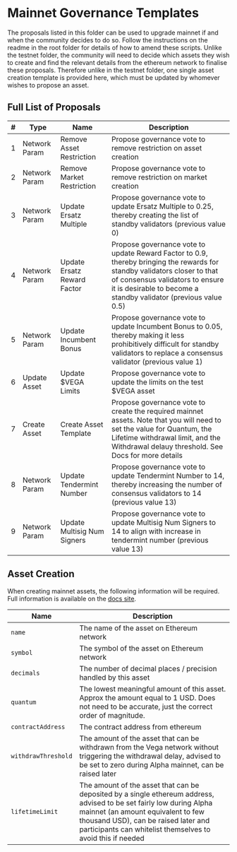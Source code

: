 # Mainnet Governance Templates

The proposals listed in this folder can be used to upgrade mainnet if and when the community decides to do so.
Follow the instructions on the readme in the root folder for details of how to amend these scripts.
Unlike the testnet folder, the community will need to decide which assets they wish to create and find the relevant details from the ethereum network to finalise these proposals.
Therefore unlike in the testnet folder, one single asset creation template is provided here, which must be updated by whomever wishes to propose an asset.

## Full List of Proposals

  
  | #   | Type           | Name                        | Description |
  | --- | -------------- |---------------------------- |----------- |
  | 1   | Network Param  |Remove Asset Restriction     |Propose governance vote to remove restriction on asset creation       |
  | 2   | Network Param  |Remove Market Restriction    |Propose governance vote to remove restriction on market creation       |
  | 3   | Network Param  |Update Ersatz Multiple       |Propose governance vote to update Ersatz Multiple to 0.25, thereby creating the list of standby validators (previous value 0)       |
  | 4   | Network Param  |Update Ersatz Reward Factor  |Propose governance vote to update Reward Factor to 0.9, thereby bringing the rewards for standby validators closer to that of consensus validators to ensure it is desirable to become a standby validator (previous value 0.5)|
  | 5  | Network Param  |Update Incumbent Bonus       |Propose governance vote to update Incumbent Bonus to 0.05, thereby making it less prohibitively difficult for standby validators to replace a consensus validator (previous value 1)      |
  | 6   | Update Asset   |Update $VEGA Limits          |Propose governance vote to update the limits on the test $VEGA asset|
  | 7   | Create Asset   |Create Asset Template            |Propose governance vote to create the required mainnet assets.  Note that you will need to set the value for Quantum, the Lifetime withdrawal limit, and the Withdrawal delauy threshold.  See Docs for more details       |
  | 8 | Network Param  |Update Tendermint Number     |Propose governance vote to update Tendermint Number to 14, thereby increasing the number of consensus validators to 14 (previous value 13)       |
  | 9  | Network Param  |Update Multisig Num Signers  |Propose governance vote to update Multisig Num Signers to 14 to align with increase in tendermint number (previous value 13)       |
  
  ## Asset Creation
  
When creating mainnet assets, the following information will be required.  Full information is available on the [docs site](https://docs.vega.xyz/testnet/tutorials/proposals/new-asset-proposal).

| Name           | Description                        |
| -------------- |---------------------------- |
| `name`  |The name of the asset on Ethereum network    |
| `symbol`  | The symbol of the asset on Ethereum network   |
| `decimals` | The number of decimal places / precision handled by this asset   |
| `quantum`  | The lowest meaningful amount of this asset.  Approx the amount equal to 1 USD.  Does not need to be accurate, just the correct order of magnitude.   |
| `contractAddress` |   The contract address from ethereum  |
| `withdrawThreshold` |   The amount of the asset that can be withdrawn from the Vega network without triggering the withdrawal delay, advised to be set to zero during Alpha mainnet, can be raised later  |
| `lifetimeLimit` | The amount of the asset that can be deposited by a single ethereum address, advised to be set fairly low during Alpha mainnet (an amount equivalent to few thousand USD), can be raised later and participants can whitelist themselves to avoid this if needed   |
            
